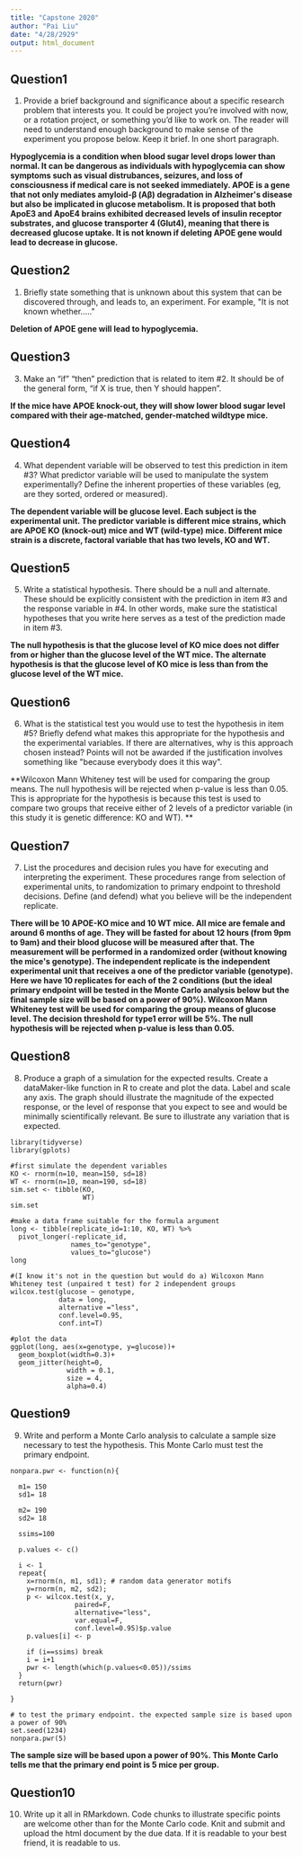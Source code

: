 ```yaml
---
title: "Capstone 2020"
author: "Pai Liu"
date: "4/28/2929"
output: html_document
---
```


## Question1

1) Provide a brief background and significance about a specific research problem that interests you. It could be project you’re involved with now, or a rotation project, or something you’d like to work on. The reader will need to understand enough background to make sense of the experiment you propose below. Keep it brief. In one short paragraph.

**Hypoglycemia is a condition when blood sugar level drops lower than normal. It can be dangerous as individuals with hypoglycemia can show symptoms such as visual distrubances, seizures, and loss of consciousness if medical care is not seeked immediately. APOE is a gene that not only mediates amyloid-β (Aβ) degradation in Alzheimer's disease but also be implicated in glucose metabolism. It is proposed that both ApoE3 and ApoE4 brains exhibited decreased levels of  insulin receptor substrates, and glucose transporter 4 (Glut4), meaning that there is decreased glucose uptake. It is not known if deleting APOE gene would lead to decrease in glucose.**

## Question2

1) Briefly state something that is unknown about this system that can be discovered through, and leads to, an experiment.  For example, "It is not known whether....."

**Deletion of APOE gene will lead to hypoglycemia.**

## Question3

3) Make an “if” “then” prediction that is related to item #2. It should be of the general form, “if X is true, then Y should happen”.

**If the mice have APOE knock-out, they will show lower blood sugar level compared with their age-matched, gender-matched wildtype mice.**

## Question4

4) What dependent variable will be observed to test this prediction in item #3? What predictor variable will be used to manipulate the system experimentally? Define the inherent properties of these variables (eg, are they sorted, ordered or measured).

**The dependent variable will be glucose level. Each subject is the experimental unit. The predictor variable is different mice strains, which are APOE KO (knock-out) mice and WT (wild-type) mice. Different mice strain is a discrete, factoral variable that has two levels, KO and WT.**

## Question5

5) Write a statistical hypothesis.  There should be a null and alternate. These should be explicitly consistent with the prediction in item #3 and the response variable in #4. In other words, make sure the statistical hypotheses that you write here serves as a test of the prediction made in item #3.

**The null hypothesis is that the glucose level of KO mice does not differ from or higher than the glucose level of the WT mice. The alternate hypothesis is that the glucose level of KO mice is less than from the glucose level of the WT mice.**

## Question6

6) What is the statistical test you would use to test the hypothesis in item #5? Briefly defend what makes this appropriate for the hypothesis and the experimental variables. If there are alternatives, why is this approach chosen instead? Points will not be awarded if the justification involves something like "because everybody does it this way".

**Wilcoxon Mann Whiteney test will be used for comparing the group means. The null hypothesis will be rejected when p-value is less than 0.05. This is appropriate for the hypothesis is because this test is used to compare two groups that receive either of 2 levels of a predictor variable (in this study it is genetic difference: KO and WT). **

## Question7

7) List the procedures and decision rules you have for executing and interpreting the experiment. These procedures range from selection of experimental units, to randomization to primary endpoint to threshold decisions. Define (and defend) what you believe will be the independent replicate.

**There will be 10 APOE-KO mice and 10 WT mice. All mice are female and around 6 months of age. They will be fasted for about 12 hours (from 9pm to 9am) and their blood glucose will be measured after that. The measurement will be performed in a randomized order (without knowing the mice's genotype). The independent replicate is the independent experimental unit that receives a one of the predictor variable (genotype). Here we have 10 replicates for each of the 2 conditions (but the ideal primary endpoint will be tested in the Monte Carlo analysis below but the final sample size will be based on a power of 90%). Wilcoxon Mann Whiteney test will be used for comparing the group means of glucose level. The decision threshold for type1 error will be 5%. The null hypothesis will be rejected when p-value is less than 0.05.**

## Question8

8) Produce a graph of a simulation for the expected results. Create a dataMaker-like function in R to create and plot the data. Label and scale any axis. The graph should illustrate the magnitude of the expected response, or the level of response that you expect to see and would be minimally scientifically relevant. Be sure to illustrate any variation that is expected.

```{r}
library(tidyverse)
library(gplots)
```

```{r}
#first simulate the dependent variables
KO <- rnorm(n=10, mean=150, sd=18)
WT <- rnorm(n=10, mean=190, sd=18)
sim.set <- tibble(KO,
                  WT)
sim.set

#make a data frame suitable for the formula argument
long <- tibble(replicate_id=1:10, KO, WT) %>%  
  pivot_longer(-replicate_id, 
               names_to="genotype", 
               values_to="glucose")
long

#(I know it's not in the question but would do a) Wilcoxon Mann Whiteney test (unpaired t test) for 2 independent groups
wilcox.test(glucose ~ genotype, 
            data = long, 
            alternative ="less", 
            conf.level=0.95, 
            conf.int=T)

#plot the data
ggplot(long, aes(x=genotype, y=glucose))+
  geom_boxplot(width=0.3)+
  geom_jitter(height=0, 
              width = 0.1, 
              size = 4, 
              alpha=0.4)
```

## Question9

9) Write and perform a Monte Carlo analysis to calculate a sample size necessary to test the hypothesis. This Monte Carlo must test the primary endpoint.

```{r}
nonpara.pwr <- function(n){
  
  m1= 150 
  sd1= 18 
  
  m2= 190 
  sd2= 18 
  
  ssims=100
  
  p.values <- c()
  
  i <- 1
  repeat{
    x=rnorm(n, m1, sd1); # random data generator motifs
    y=rnorm(n, m2, sd2);
    p <- wilcox.test(x, y, 
                paired=F, 
                alternative="less", 
                var.equal=F,
                conf.level=0.95)$p.value
    p.values[i] <- p
    
    if (i==ssims) break
    i = i+1
    pwr <- length(which(p.values<0.05))/ssims
  }
  return(pwr)
  
}

# to test the primary endpoint. the expected sample size is based upon a power of 90%
set.seed(1234)
nonpara.pwr(5)
```

**The sample size will be based upon a power of 90%. This Monte Carlo tells me that the primary end point is 5 mice per group.**

## Question10

10) Write up it all in RMarkdown. Code chunks to illustrate specific points are welcome other than for the Monte Carlo code. Knit and submit and upload the html document by the due data. If it is readable to your best friend, it is readable to us.
